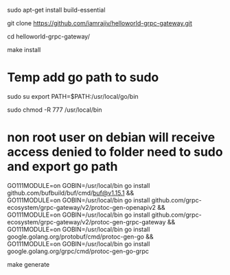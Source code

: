sudo apt-get install build-essential

git clone https://github.com/iamrajiv/helloworld-grpc-gateway.git

cd helloworld-grpc-gateway/

make install

# Temp add go path to sudo
sudo su 
export PATH=$PATH:/usr/local/go/bin

sudo chmod -R 777 /usr/local/bin

# non root user on debian will receive access denied to folder need to sudo and export go path
GO111MODULE=on GOBIN=/usr/local/bin go install github.com/bufbuild/buf/cmd/buf@v1.15.1 && \
	GO111MODULE=on GOBIN=/usr/local/bin go install github.com/grpc-ecosystem/grpc-gateway/v2/protoc-gen-openapiv2 && \
	GO111MODULE=on GOBIN=/usr/local/bin go install github.com/grpc-ecosystem/grpc-gateway/v2/protoc-gen-grpc-gateway && \
	GO111MODULE=on GOBIN=/usr/local/bin go install google.golang.org/protobuf/cmd/protoc-gen-go && \
	GO111MODULE=on GOBIN=/usr/local/bin go install google.golang.org/grpc/cmd/protoc-gen-go-grpc

make generate